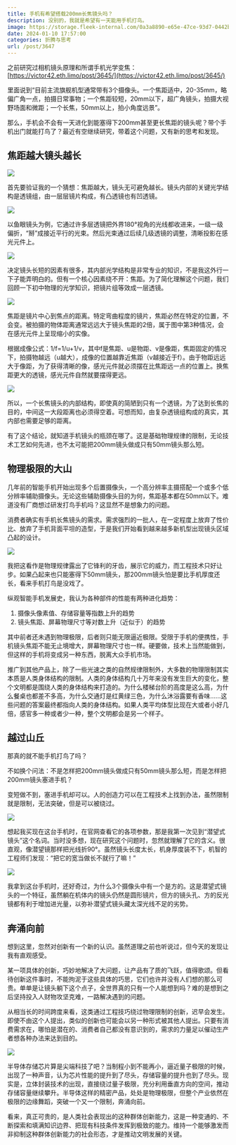 ```yaml
---
title: 手机有希望搭载200mm长焦镜头吗？
description: 没别的，我就是希望有一天能用手机打鸟。
image: https://storage.fleek-internal.com/0a3a8890-e65e-47ce-93d7-0442b9209d38-bucket/blog/posts/2024-01/c83b35292f0e3d9f0f44386563e93fe3.jpg
date: 2024-01-10 17:57:00
categories: 折腾与思考
url: /post/3647
---
```


之前研究过相机镜头原理和所谓手机光学变焦：[https://victor42.eth.limo/post/3645/](https://victor42.eth.limo/post/3645/)

里面说到“目前主流旗舰机型通常带有3个摄像头。一个焦距适中，20-35mm，略偏广角一点，拍摄日常事物；一个焦距较短，20mm以下，超广角镜头，拍摄大视野场面和微距；一个长焦，50mm以上，拍小角度远景”。

那么，手机会不会有一天进化到能塞得下200mm甚至更长焦距的镜头呢？带个手机出门就能打鸟了？最近有空继续研究，带着这个问题，又有新的思考和发现。

## 焦距越大镜头越长

![](https://storage.fleek-internal.com/0a3a8890-e65e-47ce-93d7-0442b9209d38-bucket/blog/posts/2024-01/c83b35292f0e3d9f0f44386563e93fe3.jpg)

首先要验证我的一个猜想：焦距越大，镜头无可避免越长。镜头内部的关键光学结构是透镜组，由一层层镜片构成，有凸透镜也有凹透镜。

![](https://storage.fleek-internal.com/0a3a8890-e65e-47ce-93d7-0442b9209d38-bucket/blog/posts/2024-01/72a892ca40a3d1d6c9ef5c4299335f26.jpg)

以鱼眼镜头为例，它通过许多层透镜把外界180°视角的光线都收进来，一级一级偏折，“掰”成接近平行的光束。然后光束通过后续几级透镜的调整，清晰投影在感光元件上。

![](https://storage.fleek-internal.com/0a3a8890-e65e-47ce-93d7-0442b9209d38-bucket/blog/posts/2024-01/7fa75384f7985d132dbb9b0d88c68074.jpg)

决定镜头长短的因素有很多，其内部光学结构是非常专业的知识，不是我这外行一下子能弄明白的。但有一个核心因素绕不开：焦距。为了简化理解这个问题，我们回顾一下初中物理的光学知识，把镜片组等效成一层透镜。

![](https://storage.fleek-internal.com/0a3a8890-e65e-47ce-93d7-0442b9209d38-bucket/blog/posts/2024-01/aa08a07291c4f0939cc6808754f450c7.gif)

焦距是镜片中心到焦点的距离。特定弯曲程度的镜片，焦距必然在特定的位置，不会变。被拍摄的物体距离通常远远大于镜头焦距的2倍，属于图中第3种情况，会在感光元件上呈现缩小的实像。

根据成像公式：1/f=1/u+1/v，其中f是焦距、u是物距、v是像距，焦距固定的情况下，拍摄物越远（u越大），成像的位置越靠近焦距（v越接近于f）。由于物距远远大于像距，为了获得清晰的像，感光元件就必须摆在比焦距远一点的位置上。换焦距更大的透镜，感光元件自然就要摆得更远。

![](https://storage.fleek-internal.com/0a3a8890-e65e-47ce-93d7-0442b9209d38-bucket/blog/posts/2024-01/095e218d0dbb2fd989bf0dae4ca3794a.jpg)

所以，一个长焦镜头的内部结构，即使真的简陋到只有一个透镜，为了达到长焦的目的，中间这一大段距离也必须得空着。可想而知，由复杂透镜组构成的真实，其内部也需要足够的距离。

有了这个结论，就知道手机镜头的瓶颈在哪了。这是基础物理规律的限制，无论技术工艺如何先进，也不太可能把200mm镜头做成只有50mm镜头那么短。

## 物理极限的大山

几年前的智能手机开始出现多个后置摄像头，一个高分辨率主摄搭配一个或多个低分辨率辅助摄像头。无论这些辅助摄像头目的为何，焦距基本都在50mm以下。难道没有厂商想过研发打鸟手机吗？这显然不是想象力的问题。

消费者确实有手机长焦镜头的需求。需求强烈的一批人，在一定程度上放弃了性价比、放弃了手机背面平坦的造型，于是我们开始看到越来越多新机型出现镜头区域凸起的设计。

![](https://storage.fleek-internal.com/0a3a8890-e65e-47ce-93d7-0442b9209d38-bucket/blog/posts/2024-01/18e3567737b23d1f8f58359de10d9fcb.jpg)

我把这看作是物理规律露出了它锋利的牙齿，展示它的威力，而工程技术只好让步。如果凸起来也只能塞得下50mm镜头，那200mm镜头怕是要比手机厚度还长，看来手机打鸟是没戏了。

纵观智能手机发展史，我认为各种部件的性能有两种进化趋势：

1. 摄像头像素值、存储容量等指数上升的趋势
2. 镜头焦距、屏幕物理尺寸等对数上升（近似于）的趋势

其中前者还未遇到物理极限，后者则只能无限逼近极限。受限于手机的便携性，手机镜头焦距不能无止境增大，屏幕物理尺寸也一样。硬要做，技术上当然能做到，但这样的手机将变成另一种东西，脱离大众手机市场。

推广到其他产品上，除了一些光速之类的自然规律限制外，大多数的物理限制其实本质是人类身体结构的限制。人类的身体结构几十万年来没有发生巨大的变化，整个文明都是围绕人类的身体结构来打造的。为什么楼梯台阶的高度是这么高，为什么餐桌也都差不多高，为什么交通灯是红黄绿三色，为什么沐浴露要有香味……这些问题的答案最终都指向人类的身体结构。如果人类平均体型比现在大或者小好几倍，感官多一种或者少一种，整个文明都会是另一个样子。

## 越过山丘

那真的就不能手机打鸟了吗？

不如换个问法：不是怎样把200mm镜头做成只有50mm镜头那么短，而是怎样把200mm镜头塞进手机？

变短做不到，塞进手机却可以。人的创造力可以在工程技术上找到办法，虽然限制就是限制，无法突破，但是可以被绕过。

![](https://storage.fleek-internal.com/0a3a8890-e65e-47ce-93d7-0442b9209d38-bucket/blog/posts/2024-01/71080c19f9ec357a148e22d72f39c4ae.jpg)

想起我买现在这台手机时，在官网查看它的各项参数，那是我第一次见到“潜望式镜头”这个名词。当时没多想，现在研究这个问题时，忽然就理解了它的含义。很直观，像潜望镜那样把光线折90°。虽然镜头长度太长，机身厚度装不下，机智的工程师们发现：“把它的宽当做长不就行了嘛！”

![](https://storage.fleek-internal.com/0a3a8890-e65e-47ce-93d7-0442b9209d38-bucket/blog/posts/2024-01/7888c071fa3134e49ec27ed334b2bde8.jpg)

我拿到这台手机时，还好奇过，为什么3个摄像头中有一个是方的。这是潜望式镜头的一个特征，虽然躺在机体内的镜头仍然是圆形镜片，但方的镜头孔、方的反光镜都有利于增加进光量，以弥补潜望式镜头藏太深光线不足的劣势。

## 奔涌向前

想到这里，忽然对创新有一个新的认识。虽然道理之前也听说过，但今天的发现让我有直观感受。

某一项具体的创新，巧妙地解决了大问题，让产品有了质的飞跃，值得歌颂。但看待创新这件事时，不能拘泥于这些具体的巧思，它们也许并没有人们想的那么可贵。单单是让镜头躺下这个点子，全世界真的只有一个人能想到吗？难的是想到之后坚持投入人财物攻坚克难，一路解决遇到的问题。

从相当长的时间跨度来看，这类通过工程技巧绕过物理限制的创新，迟早会发生。即使不由这个人提出，类似的创新也可能会以另一种形式被其他人提出。只要有消费需求在，哪怕是潜在的、消费者自己都没有意识到的，需求的力量足以催动生产者想各种办法来达到目的。

![](https://storage.fleek-internal.com/0a3a8890-e65e-47ce-93d7-0442b9209d38-bucket/blog/posts/2024-01/362ba8da8f43af293e52d5d7b14dc015.jpg)

半导体存储芯片算是尖端科技了吧？当制程小到不能再小，逼近量子极限的时候，出现了一种声音，认为芯片性能的提升到了尽头，存储容量的提升也到了尽头。现实是，立体封装技术的出现，直接绕过量子极限，充分利用垂直方向的空间，推动存储容量继续攀升。半导体这样的精密产品，处处是物理极限，但整个产业依然在极限的边缘舞蹈，突破一个又一个限制，奔涌向前。

看来，真正可贵的，是人类社会表现出的这种群体创新能力，这是一种变通的、不断探索和填满知识边界、把现有科技条件发挥到极致的能力。维持一个能够激发而非抑制这种群体创新能力的社会形态，才是推动文明发展的关键。
